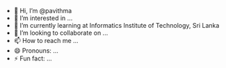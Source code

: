 - 👋 Hi, I’m @pavithma
- 👀 I’m interested in ...
- 🌱 I’m currently learning at Informatics Institute of Technology, Sri Lanka
- 💞️ I’m looking to collaborate on ...
- 📫 How to reach me ...
- 😄 Pronouns: ...
- ⚡ Fun fact: ...

<!---
pavithma/pavithma is a ✨ special ✨ repository because its `README.md` (this file) appears on your GitHub profile.
You can click the Preview link to take a look at your changes.
--->
